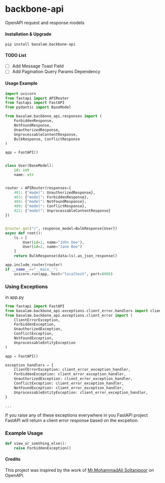 # backbone-api
OpenAPI request and response models

#### Installation & Upgrade

```shell
pip install basalam.backbone-api
```

#### TODO List
- [ ] Add Message Toast Field
- [ ] Add Pagination Query Params Dependency

#### Usage Example

```python
import uvicorn
from fastapi import APIRouter
from fastapi import FastAPI
from pydantic import BaseModel

from basalam.backbone_api.responses import (
    ForbiddenResponse,
    NotFoundResponse,
    UnauthorizedResponse,
    UnprocessableContentResponse,
    BulkResponse, ConflictResponse
)

app = FastAPI()


class User(BaseModel):
    id: int
    name: str


router = APIRouter(responses={
    401: {"model": UnauthorizedResponse},
    403: {"model": ForbiddenResponse},
    404: {"model": NotFoundResponse},
    409: {"model": ConflictResponse},
    422: {"model": UnprocessableContentResponse}
})


@router.get("/", response_model=BulkResponse[User])
async def root():
    ls = [
        User(id=1, name="John Doe"),
        User(id=2, name="Jane Boe")
    ]
    return BulkResponse(data=ls).as_json_response()

app.include_router(router)
if __name__=="__main__":
    uvicorn.run(app, host="localhost", port=8000)
```
### Using Exceptions
in app.py

```python
from fastapi import FastAPI
from basalam.backbone_api.exceptions.client_error.handlers import client_error_exception_handler
from basalam.backbone_api.exceptions.client_error import (
    ClientErrorException,
    ForbiddenException,
    UnauthorizedException,
    ConflictException,
    NotFoundException,
    UnprocessableEntityException
)

app = FastAPI()

exception_handlers = {
    ClientErrorException: client_error_exception_handler,
    ForbiddenException: client_error_exception_handler,
    UnauthorizedException: client_error_exception_handler,
    ConflictException: client_error_exception_handler,
    NotFoundException: client_error_exception_handler,
    UnprocessableEntityException: client_error_exception_handler,
}

...

```
If you raise any of these exceptions everywhere in you FastAPI project FastAPI will return a client error response
based on the excpetion.

### Example Usage

```python
def view_or_somthing_else():
    raise ForbiddenException()
```
#### Credits
This project was inspired by the work of [Mr.MohammadAli Soltanipoor](https://github.com/soltanipoor) on OpenAPI. 
